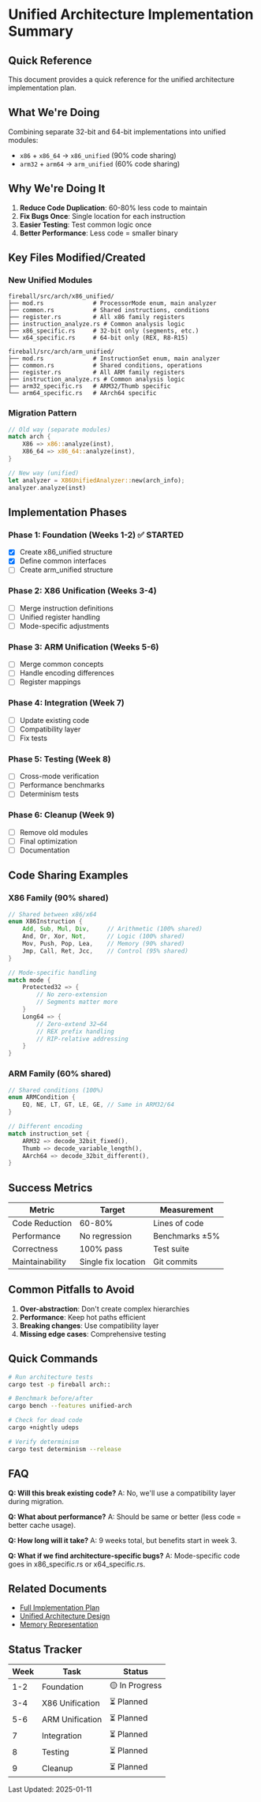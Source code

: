 # Unified Architecture Implementation Summary

## Quick Reference

This document provides a quick reference for the unified architecture implementation plan.

## What We're Doing

Combining separate 32-bit and 64-bit implementations into unified modules:

- `x86` + `x86_64` → `x86_unified` (90% code sharing)
- `arm32` + `arm64` → `arm_unified` (60% code sharing)

## Why We're Doing It

1. **Reduce Code Duplication**: 60-80% less code to maintain
2. **Fix Bugs Once**: Single location for each instruction
3. **Easier Testing**: Test common logic once
4. **Better Performance**: Less code = smaller binary

## Key Files Modified/Created

### New Unified Modules

```
fireball/src/arch/x86_unified/
├── mod.rs              # ProcessorMode enum, main analyzer
├── common.rs           # Shared instructions, conditions
├── register.rs         # All x86 family registers
├── instruction_analyze.rs # Common analysis logic
├── x86_specific.rs     # 32-bit only (segments, etc.)
└── x64_specific.rs     # 64-bit only (REX, R8-R15)

fireball/src/arch/arm_unified/
├── mod.rs              # InstructionSet enum, main analyzer
├── common.rs           # Shared conditions, operations
├── register.rs         # All ARM family registers
├── instruction_analyze.rs # Common analysis logic
├── arm32_specific.rs   # ARM32/Thumb specific
└── arm64_specific.rs   # AArch64 specific
```

### Migration Pattern

```rust
// Old way (separate modules)
match arch {
    X86 => x86::analyze(inst),
    X86_64 => x86_64::analyze(inst),
}

// New way (unified)
let analyzer = X86UnifiedAnalyzer::new(arch_info);
analyzer.analyze(inst)
```

## Implementation Phases

### Phase 1: Foundation (Weeks 1-2) ✅ STARTED

- [x] Create x86_unified structure
- [x] Define common interfaces
- [ ] Create arm_unified structure

### Phase 2: X86 Unification (Weeks 3-4)

- [ ] Merge instruction definitions
- [ ] Unified register handling
- [ ] Mode-specific adjustments

### Phase 3: ARM Unification (Weeks 5-6)

- [ ] Merge common concepts
- [ ] Handle encoding differences
- [ ] Register mappings

### Phase 4: Integration (Week 7)

- [ ] Update existing code
- [ ] Compatibility layer
- [ ] Fix tests

### Phase 5: Testing (Week 8)

- [ ] Cross-mode verification
- [ ] Performance benchmarks
- [ ] Determinism tests

### Phase 6: Cleanup (Week 9)

- [ ] Remove old modules
- [ ] Final optimization
- [ ] Documentation

## Code Sharing Examples

### X86 Family (90% shared)

```rust
// Shared between x86/x64
enum X86Instruction {
    Add, Sub, Mul, Div,     // Arithmetic (100% shared)
    And, Or, Xor, Not,      // Logic (100% shared)
    Mov, Push, Pop, Lea,    // Memory (90% shared)
    Jmp, Call, Ret, Jcc,    // Control (95% shared)
}

// Mode-specific handling
match mode {
    Protected32 => {
        // No zero-extension
        // Segments matter more
    }
    Long64 => {
        // Zero-extend 32→64
        // REX prefix handling
        // RIP-relative addressing
    }
}
```

### ARM Family (60% shared)

```rust
// Shared conditions (100%)
enum ARMCondition {
    EQ, NE, LT, GT, LE, GE, // Same in ARM32/64
}

// Different encoding
match instruction_set {
    ARM32 => decode_32bit_fixed(),
    Thumb => decode_variable_length(),
    AArch64 => decode_32bit_different(),
}
```

## Success Metrics

| Metric          | Target              | Measurement    |
|-----------------|---------------------|----------------|
| Code Reduction  | 60-80%              | Lines of code  |
| Performance     | No regression       | Benchmarks ±5% |
| Correctness     | 100% pass           | Test suite     |
| Maintainability | Single fix location | Git commits    |

## Common Pitfalls to Avoid

1. **Over-abstraction**: Don't create complex hierarchies
2. **Performance**: Keep hot paths efficient
3. **Breaking changes**: Use compatibility layer
4. **Missing edge cases**: Comprehensive testing

## Quick Commands

```bash
# Run architecture tests
cargo test -p fireball arch::

# Benchmark before/after
cargo bench --features unified-arch

# Check for dead code
cargo +nightly udeps

# Verify determinism
cargo test determinism --release
```

## FAQ

**Q: Will this break existing code?**
A: No, we'll use a compatibility layer during migration.

**Q: What about performance?**
A: Should be same or better (less code = better cache usage).

**Q: How long will it take?**
A: 9 weeks total, but benefits start in week 3.

**Q: What if we find architecture-specific bugs?**
A: Mode-specific code goes in x86_specific.rs or x64_specific.rs.

## Related Documents

- [Full Implementation Plan](unified-architecture-implementation-plan.md)
- [Unified Architecture Design](../design/unified-architecture-implementation.md)
- [Memory Representation](../design/unified-memory-representation.md)

## Status Tracker

| Week | Task            | Status         |
|------|-----------------|----------------|
| 1-2  | Foundation      | 🟡 In Progress |
| 3-4  | X86 Unification | ⏳ Planned      |
| 5-6  | ARM Unification | ⏳ Planned      |
| 7    | Integration     | ⏳ Planned      |
| 8    | Testing         | ⏳ Planned      |
| 9    | Cleanup         | ⏳ Planned      |

Last Updated: 2025-01-11
